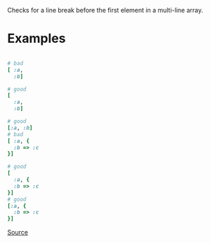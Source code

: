 
Checks for a line break before the first element in a
multi-line array.

# Examples

```ruby

# bad
[ :a,
  :b]

# good
[
  :a,
  :b]

# good
[:a, :b]
# bad
[ :a, {
  :b => :c
}]

# good
[
  :a, {
  :b => :c
}]
# good
[:a, {
  :b => :c
}]
```

[Source](http://www.rubydoc.info/gems/rubocop/RuboCop/Cop/Layout/FirstArrayElementLineBreak)